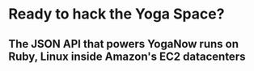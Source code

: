 # Ready to hack the Yoga Space?
## The JSON API that powers YogaNow runs on Ruby, Linux inside Amazon's EC2 datacenters ##